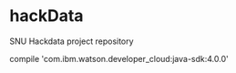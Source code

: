 # hackData
SNU Hackdata project repository

compile 'com.ibm.watson.developer_cloud:java-sdk:4.0.0'
